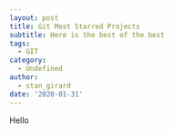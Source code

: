 ```yaml
---
layout: post
title: Git Most Starred Projects
subtitle: Here is the best of the best
tags:
  - GIT
category:
  - Undefined
author:
  - stan_girard
date: '2020-01-31'
---
```

Hello
